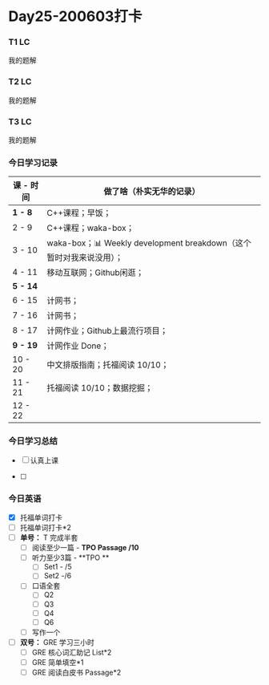 # Day25-200603打卡

### T1 LC

我的题解

### T2 LC

我的题解

### T3 LC

我的题解

### 今日学习记录

| 课 - 时间  | 做了啥（朴实无华的记录）                                     |
| ---------- | ------------------------------------------------------------ |
| **1 - 8**  | C++课程；早饭；                                              |
| 2 - 9      | C++课程；waka-box；                                          |
| 3 - 10     | waka-box；📊 Weekly development breakdown（这个暂时对我来说没用）； |
| 4 - 11     | 移动互联网；Github闲逛；                                     |
| **5 - 14** |                                                              |
| 6 - 15     | 计网书；                                                     |
| 7 - 16     | 计网书；                                                     |
| 8 - 17     | 计网作业；Github上最流行项目；                               |
| **9 - 19** | 计网作业 Done；                                              |
| 10 - 20    | 中文排版指南；托福阅读 10/10；                               |
| 11 - 21    | 托福阅读 10/10；数据挖掘；                                   |
| 12 - 22    |                                                              |

### 今日学习总结

- [ ] 认真上课

- [ ] 

### 今日英语

- [x] 托福单词打卡
- [ ] 托福单词打卡*2
- [ ] **单号：** T 完成半套 
  - [ ] 阅读至少一篇 - **TPO Passage  /10**
  - [ ] 听力至少3篇 - **TPO **
    - [ ] Set1 - /5
    - [ ] Set2 -/6
  - [ ] 口语全套
    - [ ] Q2
    - [ ] Q3
    - [ ] Q4
    - [ ] Q6
  - [ ] 写作一个
- [ ] **双号：** GRE 学习三小时
  - [ ] GRE 核心词汇助记 List*2
  - [ ] GRE 简单填空*1
  - [ ] GRE 阅读白皮书 Passage*2